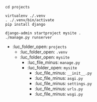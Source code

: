 

```shell
cd projects

virtualenv ./.venv
. ./.venv/bin/activate
pip install django

django-admin startproject mysite .
./manage.py runserver
```

- :luc_folder_open: `projects`
	- :luc_folder_open: `.venv`
	- :luc_folder_open: `mysite`
		- :luc_file_minus:  `manage.py`
		- :luc_folder_open: `mysite`
			- :luc_file_minus: `__init__.py`
			- :luc_file_minus: `asgi.py`
			- :luc_file_minus: `settings.py`
			- :luc_file_minus: `urls.py`
			- :luc_file_minus: `wsgi.py`

